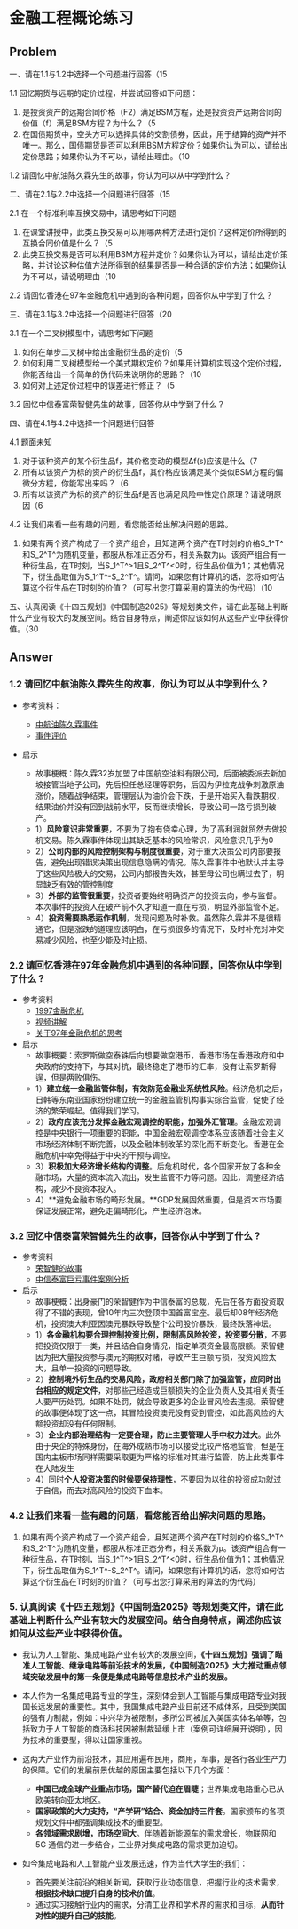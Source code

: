 # 金融工程概论练习

## Problem

一、请在1.1与1.2中选择一个问题进行回答（15

1.1 回忆期货与远期的定价过程，并尝试回答如下问题：

1. 是投资资产的远期合同价格（F2）满足BSM方程，还是投资资产远期合同的价值（f）满足BSM方程？为什么？（5
2. 在国债期货中，空头方可以选择具体的交割债券，因此，用于结算的资产并不唯一。那么，国债期货是否可以利用BSM方程定价？如果你认为可以，请给出定价思路；如果你认为不可以，请给出理由。（10

1.2 请回忆中航油陈久霖先生的故事，你认为可以从中学到什么？

二、请在2.1与2.2中选择一个问题进行回答（15

2.1 在一个标准利率互换交易中，请思考如下问题

1. 在课堂讲授中，此类互换交易可以用哪两种方法进行定价？这种定价所得到的互换合同价值是什么？（5
2. 此类互换交易是否可以利用BSM方程并定价？如果你认为可以，请给出定价策略，并讨论这种估值方法所得到的结果是否是一种合适的定价方法；如果你认为不可以，请说明理由（10

2.2 请回忆香港在97年金融危机中遇到的各种问题，回答你从中学到了什么？

三、请在3.1与3.2中选择一个问题进行回答（20

3.1 在一个二叉树模型中，请思考如下问题

1. 如何在单步二叉树中给出金融衍生品的定价（5
2. 如何利用二叉树模型给一个美式期权定价？如果用计算机实现这个定价过程，你能否给出一个简单的伪代码来说明你的思路？（10
3. 如何对上述定价过程中的误差进行修正？（5

3.2 回忆中信泰富荣智健先生的故事，回答你从中学到了什么？

四、请在4.1与4.2中选择一个问题进行回答

4.1 题面未知

1. 对于该种资产的某个衍生品f，其价格变动的模型Δf(s)应该是什么（7
2. 所有以该资产为标的资产的衍生品f，其价格应该满足某个类似BSM方程的偏微分方程，你能写出来吗？（6
3. 所有以该资产为标的资产的衍生品f是否也满足风险中性定价原理？请说明原因（6

4.2 让我们来看一些有趣的问题，看您能否给出解决问题的思路。

1. 如果有两个资产构成了一个资产组合，且知道两个资产在T时刻的价格S_1^T^和S_2^T^为随机变量，都服从标准正态分布，相关系数为μ。该资产组合有一种衍生品，在T时刻，当S_1^T^>1且S_2^T^<0时，衍生品价值为1；其他情况下，衍生品取值为S_1^T^-S_2^T^。请问，如果您有计算机的话，您将如何估算这个衍生品在T时刻的价值？（可写出您打算采用的算法的伪代码）（10

五、认真阅读《十四五规划》《中国制造2025》等规划类文件，请在此基础上判断什么产业有较大的发展空间。结合自身特点，阐述你应该如何从这些产业中获得价值。（30



## Answer

### 1.2 请回忆中航油陈久霖先生的故事，你认为可以从中学到什么？

- 参考资料：
  - [中航油陈久霖事件](https://zhuanlan.zhihu.com/p/26823356)
  - [事件评价](https://www.zhihu.com/question/20631587)

- 启示
  - 故事梗概：陈久霖32岁加盟了中国航空油料有限公司，后面被委派去新加坡接管当地子公司，先后担任总经理等职务，后因为伊拉克战争刺激原油涨价，随着战争结束，管理层认为油价会下跌，于是开始买入看跌期权，结果油价并没有回到战前水平，反而继续增长，导致公司一路亏损到破产。
  - 1）**风险意识非常重要**，不要为了抱有侥幸心理，为了高利润就贸然去做投机交易。陈久霖事件体现出其缺乏基本的风险常识，风险意识几乎为0
  - 2）**公司内部的风险控制架构与制度很重要**，对于重大决策公司内部要报告，避免出现错误决策出现信息隐瞒的情况。陈久霖事件中他默认并主导了这些风险极大的交易，公司内部报告失效，甚至母公司也瞒过去了，明显缺乏有效的管控制度
  - 3）**外部的监管很重要**，投资者要始终明确资产的投资去向，参与监督。本次事件的投资人在破产前不久才知道一直在亏损，明显外部监管不足。
  - 4）**投资需要熟悉运作机制**，发现问题及时补救。虽然陈久霖并不是很精通它，但是涨跌的道理应该明白，在亏损很多的情况下，及时补充对冲交易减少风险，也至少能及时止损。

### 2.2 请回忆香港在97年金融危机中遇到的各种问题，回答你从中学到了什么？

- 参考资料
  - [1997金融危机](https://zhuanlan.zhihu.com/p/113351599)
  - [视频讲解](https://www.bilibili.com/video/BV1Uo4y1Z7Eh/?spm_id_from=333.788.recommend_more_video.0)
  - [关于97年金融危机的思考](https://max.book118.com/html/2021/1112/6001152152004045.shtm)
- 启示
  - 故事概要：索罗斯做空泰铢后向想要做空港币，香港市场在香港政府和中央政府的支持下，与其对抗，最终稳定了港币的汇率，没有让索罗斯得逞，但是两败俱伤。
  - 1）**建立统一金融监管体制，有效防范金融业系统性风险**。经济危机之后，日韩等东南亚国家纷纷建立统一的金融监管机构事实综合监管，促使了经济的繁荣崛起。值得我们学习。
  - 2）**政府应该充分发挥金融宏观调控的职能，加强外汇管理**。金融宏观调控是中央银行一项重要的职能，中国金融宏观调控体系应该随着社会主义市场经济体制不断完善，以及金融体制改革的深化而不断变化。香港在金融危机中幸免得益于中央的干预与调控。
  - 3）**积极加大经济增长结构的调整**。后危机时代，各个国家开放了各种金融市场，大量的资本流入流出，发生监管不力等问题。因此，调整经济结构，减少不良资本投入。
  - 4）**避免金融市场的畸形发展。**GDP发展固然重要，但是资本市场要保证发展正常，避免走偏畸形化，产生经济泡沫。

### 3.2 回忆中信泰富荣智健先生的故事，回答你从中学到了什么？

- 参考资料
  - [荣智健的故事](http://mba.org.cn/anliku/6370.html)
  - [中信泰富巨亏事件案例分析](https://www.docin.com/p-452118988.html)
- 启示
  - 故事梗概：出身豪门的荣智健作为中信泰富的总裁，先后在各方面投资取得了不错的表现，曾10年内三次登顶中国首富宝座。最后却08年经济危机，投资澳大利亚因澳元暴跌导致整个公司股价暴跌，最终跌落神坛。
  - 1）**各金融机构要合理控制投资比例，限制高风险投资，投资要分散**，不要把投资仅限于一类，并且结合自身情况，指定单项资金最高限额。荣智健因为把大量投资参与澳元的期权对赌，导致产生巨额亏损，投资风险太大，且单一投资的问题导致。
  - 2）**控制境外衍生品的交易风险，政府相关部门除了加强监管，应同时出台相应的规定文件**，对那些己经造成巨额损失的企业负责人及其相关责任人要严历处罚。如果不处罚，就会导致更多的企业冒风险去违规。荣智健的故事便体现了这一点，其冒险投资澳元没有受到管控，如此高风险的大额投资却没有任何限制。
  - 3）**企业内部治理结构一定要合理，防止主要管理人手中权力过大**。此外由于央企的特殊身份，在海外成熟市场可以接受比较严格地监管，但是在国内主板市场同样需要采取更为严格的标准对其进行监管，防止此类事件在大陆发生
  - 4）同时**个人投资决策的时候要保持理性**，不要因为以往的投资成功就过于自信，而去对高风险的投资下血本。

### 4.2 让我们来看一些有趣的问题，看您能否给出解决问题的思路。

1. 如果有两个资产构成了一个资产组合，且知道两个资产在T时刻的价格S_1^T^和S_2^T^为随机变量，都服从标准正态分布，相关系数为μ。该资产组合有一种衍生品，在T时刻，当S_1^T^>1且S_2^T^<0时，衍生品价值为1；其他情况下，衍生品取值为S_1^T^-S_2^T^。请问，如果您有计算机的话，您将如何估算这个衍生品在T时刻的价值？（可写出您打算采用的算法的伪代码）







### 5. 认真阅读《十四五规划》《中国制造2025》等规划类文件，请在此基础上判断什么产业有较大的发展空间。结合自身特点，阐述你应该如何从这些产业中获得价值。

- 我认为人工智能、集成电路产业有较大的发展空间，**《十四五规划》强调了瞄准人工智能、继承电路等前沿技术的发展，《中国制造2025》大力推动重点领域突破发展中的第一条便是集成电路等信息技术产业的发展。**
- 本人作为一名集成电路专业的学生，深刻体会到人工智能与集成电路专业对我国长远发展的重要性。其中，我国集成电路产业目前还不成体系，且受到美国的强有力制裁，例如：中兴华为被限制，多所公司被加入美国实体名单等，包括致力于人工智能的商汤科技因被制裁延缓上市（案例可详细展开说明），因为技术的重要型，得以让国家重视。

- 这两大产业作为前沿技术，其应用遍布民用，商用，军事，是各行各业生产力的保障。它们的发展前景优越的原因主要包括以下几个方面：
  - **中国已成全球产业重点市场，国产替代迫在眉睫**；世界集成电路重心已从欧美转向亚太地区。
  - **国家政策的大力支持，“产学研”结合、资金加持三件套**。国家颁布的各项规划文件中都强调集成技术的重要型。
  - **各领域需求剧增，市场空间大**。伴随着新能源车的需求增长，物联网和 5G 通信的进一步结合，工业界对集成电路的需求更加迫切。
- 如今集成电路和人工智能产业发展迅速，作为当代大学生的我们：
  - 首先要关注前沿的相关新闻，获取行业动态信息，把握行业的技术需求，**根据技术缺口提升自身的技术价值**。
  - 通过实习接触行业内的需求，分清工业界和学术界的需求和目标，**从而针对性的提升自己的技能**。













